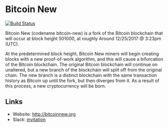 # Bitcoin New

[![Build Status](https://travis-ci.org/bitcoin-new/bitcoin-new.svg?branch=master)](https://travis-ci.org/bitcoin-new/bitcoin-new)

Bitcoin New (codename bitcoin-new) is a fork of the Bitcoin blockchain that will occur at block height 501000, at roughly Around 12/25/2017 @ 3:23pm (UTC).

At the predetermined block height, Bitcoin New miners will begin creating blocks with a new proof-of-work algorithm, and this will cause a bifurcation of the Bitcoin blockchain. The original Bitcoin blockchain will continue on unaltered, but a new branch of the blockchain will split off from the original chain. The new branch is a distinct blockchain with the same transaction history as Bitcoin up until the fork, but then diverges from it. As a result of this process, a new cryptocurrency will be born.

## Links

* Website: http://bitcoinnew.org
* Slack: [invitation](https://join.slack.com/t/bitcoin-new/shared_invite/enQtMjY1MzkzMzUxNjY4LWM1YmQ4MjZhZTQxMWE1ZDQyNjA4N2QwZTkyZjYzMjhiMzdlMmVkNjQ3NzZlZDdmMDE4NWIyY2JmYzdjYmE2MzA)
